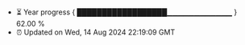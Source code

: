 - ⏳ Year progress { ██████████████████▁▁▁▁▁▁▁▁▁▁▁▁ } 62.00 %
- ⏰ Updated on Wed, 14 Aug 2024 22:19:09 GMT

